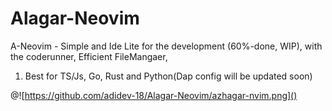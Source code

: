 # Alagar-Neovim

A-Neovim - Simple and Ide Lite for the development (60%-done, WIP), with the coderunner, Efficient FileMangaer,

1. Best for TS/Js, Go, Rust and Python(Dap config will be updated soon)

@![https://github.com/adidev-18/Alagar-Neovim/azhagar-nvim.png]() 
